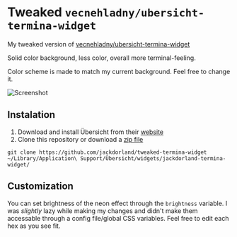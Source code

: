 # Tweaked `vecnehladny/ubersicht-termina-widget`
My tweaked version of [vecnehladny/ubersicht-termina-widget](https://github.com/vecnehladny/ubersicht-termina-widget)

Solid color background, less color, overall more terminal-feeling.

Color scheme is made to match my current background. Feel free to change it.

![Screenshot](screenshot1.png)

## Instalation
1. Download and install Übersicht from their [website](http://tracesof.net/uebersicht/)
2. Clone this repository or download a [zip file](terminal.widget.zip)
```
git clone https://github.com/jackdorland/tweaked-termina-widget ~/Library/Application\ Support/Übersicht/widgets/jackdorland-termina-widget/
```

## Customization
You can set brightness of the neon effect through the `brightness` variable.
I was *slightly* lazy while making my changes and didn't make them accessable through a config file/global CSS variables. Feel free to edit each hex as you see fit.


